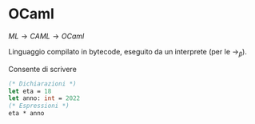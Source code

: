 # OCaml

$ML→CAML→OCaml$

Linguaggio compilato in bytecode, eseguito da un interprete (per le $→_β$).

Consente di scrivere

```OCaml
(* Dichiarazioni *)
let eta = 18
let anno: int = 2022
(* Espressioni *)
eta * anno
```